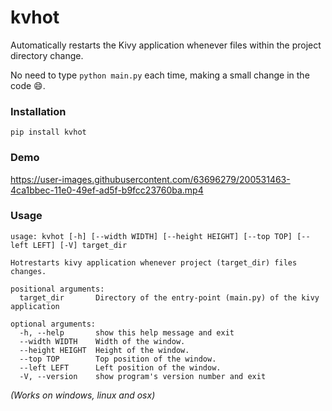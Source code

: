 # kvhot

Automatically restarts the Kivy application whenever files within the project directory change.

No need to type `python main.py` each time, making a small change in the code 😄.

### Installation

`pip install kvhot`

### Demo

https://user-images.githubusercontent.com/63696279/200531463-4ca1bbec-11e0-49ef-ad5f-b9fcc23760ba.mp4

### Usage

```
usage: kvhot [-h] [--width WIDTH] [--height HEIGHT] [--top TOP] [--left LEFT] [-V] target_dir

Hotrestarts kivy application whenever project (target_dir) files changes.

positional arguments:
  target_dir       Directory of the entry-point (main.py) of the kivy application

optional arguments:
  -h, --help       show this help message and exit
  --width WIDTH    Width of the window.
  --height HEIGHT  Height of the window.
  --top TOP        Top position of the window.
  --left LEFT      Left position of the window.
  -V, --version    show program's version number and exit
```

*(Works on windows, linux and osx)*
